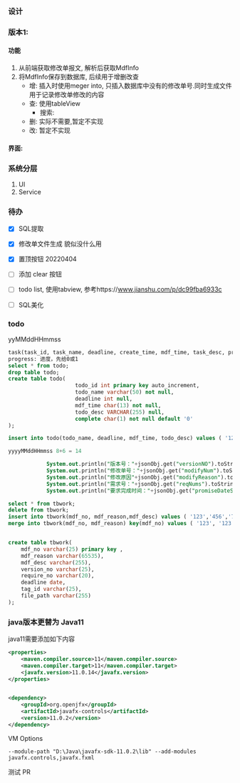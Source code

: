 ### 设计

### 版本1:

#### 功能

1. 从前端获取修改单报文, 解析后获取MdfInfo
2. 将MdfInfo保存到数据库, 后续用于增删改查
   - 增: 插入时使用meger into, 只插入数据库中没有的修改单号.同时生成文件用于记录修改单修改的内容
   - 查: 使用tableView
     - 搜索: 
   - 删: 实际不需要,暂定不实现
   - 改: 暂定不实现

#### 界面:



### 系统分层
1. UI
2. Service

### 待办

- [x] SQL提取
- [x] 修改单文件生成 貌似没什么用
- [x] 置顶按钮 20220404
- [ ] 添加 clear 按钮
- [ ] todo list, 使用tabview, 参考https://www.jianshu.com/p/dc99fba6933c
- [ ] SQL美化



### todo

yyMMddHHmmss

```sql
task(task_id, task_name, deadline, create_time, mdf_time, task_desc, progress)
progress: 进度，先给0或1
select * from todo;
drop table todo;
create table todo(
                     todo_id int primary key auto_increment,
                     todo_name varchar(50) not null,
                     deadline int null,
                     mdf_time char(13) not null,
                     todo_desc VARCHAR(255) null,
                     complete char(1) not null default '0'
);

insert into todo(todo_name, deadline, mdf_time, todo_desc) values ( '123', 21313, 23123, '222');

yyyyMMddHHmmss 8+6 = 14

            System.out.println("版本号："+jsonObj.get("versionNO").toString());
            System.out.println("修改单号："+jsonObj.get("modifyNum").toString());
            System.out.println("修改原因"+jsonObj.get("modifyReason").toString());
            System.out.println("需求号："+jsonObj.get("reqNums").toString());
            System.out.println("要求完成时间："+jsonObj.get("promiseDateStr").toString());

select * from tbwork;
delete from tbwork;
insert into tbwork(mdf_no, mdf_reason,mdf_desc) values ( '123','456','789' );
merge into tbwork(mdf_no, mdf_reason) key(mdf_no) values ( '123', '123' );


create table tbwork(
    mdf_no varchar(25) primary key ,
    mdf_reason varchar(65535),
    mdf_desc varchar(255),
    version_no varchar(25),
    require_no varchar(20),
    deadline date,
    tag_id varchar(25),
    file_path varchar(255) 
);
```



### java版本更替为 Java11
java11需要添加如下内容
```xml
<properties>
    <maven.compiler.source>11</maven.compiler.source>
    <maven.compiler.target>11</maven.compiler.target>
    <javafx.version>11.0.14</javafx.version>
</properties>


<dependency>
    <groupId>org.openjfx</groupId>
    <artifactId>javafx-controls</artifactId>
    <version>11.0.2</version>
</dependency>
```
VM Options
```aidl
--module-path "D:\Java\javafx-sdk-11.0.2\lib" --add-modules javafx.controls,javafx.fxml
```

测试 PR
